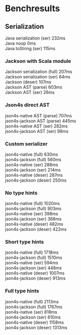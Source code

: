 # Benchresults

## Serialization
Java serialization (ser)          232ms  
Java noop                           0ms  
Java toString (ser)               115ms  

### Jackson with Scala module
Jackson serialization (full)      207ms  
Jackson serialization (ser)        64ms  
Jackson (deser)                   107ms  
Jackson AST (parse)               603ms  
Jackson AST (ser)                  26ms  
  
### Json4s direct AST
json4s-native AST (parse)         707ms  
json4s-jackson AST (parse)        445ms  
json4s-native AST (ser)           282ms  
json4s-jackson AST (ser)           98ms  

### Custom serializer
json4s-native (full)              630ms  
json4s-jackson (full)             560ms  
json4s-native (ser)               288ms  
json4s-jackson (ser)              214ms  
json4s-native (deser)             287ms  
json4s-jackson (deser)            250ms  

### No type hints
json4s-native (full)             1020ms  
json4s-jackson (full)             903ms  
json4s-native (ser)               398ms  
json4s-jackson (ser)              368ms  
json4s-native (deser)             482ms  
json4s-jackson (deser)            422ms  
 
### Short type hints
json4s-native (full)             1718ms  
json4s-jackson (full)            1510ms  
json4s-native (ser)               594ms  
json4s-jackson (ser)              448ms  
json4s-native (deser)            1007ms  
json4s-jackson (deser)            913ms  

### Full type hints
json4s-native (full)             2113ms  
json4s-jackson (full)            1767ms  
json4s-native (ser)               818ms  
json4s-jackson (ser)              610ms  
json4s-native (deser)            1158ms  
json4s-jackson (deser)           1313ms   